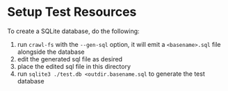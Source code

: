 # Setup Test Resources

To create a SQLite database, do the following:

1) run `crawl-fs` with the `--gen-sql` option, it will emit a `<basename>.sql` file alongside the database
2) edit the generated sql file as desired
3) place the edited sql file in this directory
4) run `sqlite3 ./test.db <outdir.basename.sql` to generate the test database